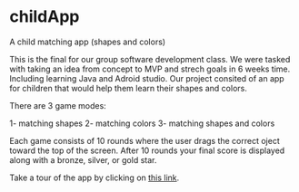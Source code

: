 # childApp
A child matching app (shapes and colors)

This is the final for our group software development class. We were tasked with taking an
idea from concept to MVP and strech goals in 6 weeks time. Including learning Java and
Adroid studio. Our project consited of an app for children that would help them learn
their shapes and colors. 

There are 3 game modes:

1- matching shapes
2- matching colors
3- matching shapes and colors

Each game consists of 10 rounds where the user drags the correct oject toward the top of
the screen. After 10 rounds your final score is displayed along with a bronze, silver, 
or gold star.  

Take a tour of the app by clicking on <a href="https://www.youtube.com/watch?v=mIVcXOBPYDM&feature=youtu.be">this link</a>.

